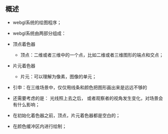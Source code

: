 ## 概述

* webgl系统的绘图程序；

* webgl系统由两部分组成： 
 * 顶点着色器
    - 顶点：二维或者三维中的一个点，比如二维或者三维图形的端点和交点；

 * 片元着色器
    - 片元：可以理解为像素，图像的单元；

* 引申：在三维场景中，仅仅用线条和颜色把图形画出来是远远不够的
 - 还需要考虑的是： 光线照上去之后， 或者观察者的视角发生变化，对场景会有什么影响；

* 在初始化着色器之前，顶点，片元着色器都是空白的；

* 在颜色缓冲区内进行绘制；